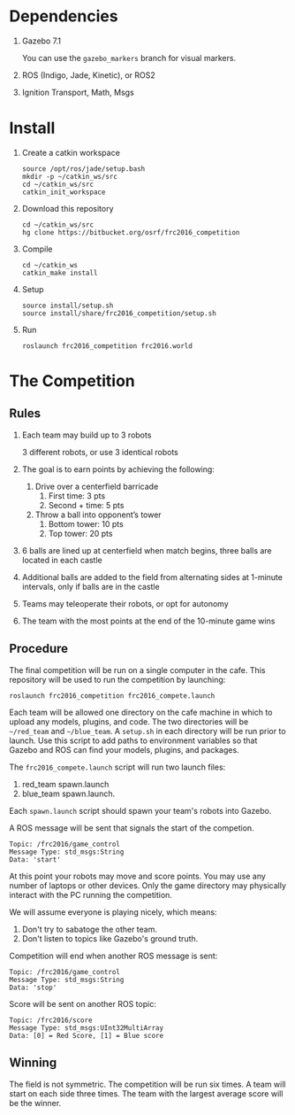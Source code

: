 # Dependencies

1. Gazebo 7.1

    You can use the `gazebo_markers` branch for visual markers.

1. ROS (Indigo, Jade, Kinetic), or ROS2

1. Ignition Transport, Math, Msgs

# Install

1. Create a catkin workspace

    ```
    source /opt/ros/jade/setup.bash
    mkdir -p ~/catkin_ws/src
    cd ~/catkin_ws/src
    catkin_init_workspace 
    ```

1. Download this repository

    ```
    cd ~/catkin_ws/src
    hg clone https://bitbucket.org/osrf/frc2016_competition
    ```

1. Compile

    ```
    cd ~/catkin_ws
    catkin_make install
    ```

1. Setup

    ```
    source install/setup.sh
    source install/share/frc2016_competition/setup.sh
    ```

1. Run

    ```
    roslaunch frc2016_competition frc2016.world
    ```

# The Competition

## Rules

1. Each team may build up to 3 robots

    3 different robots, or use 3 identical robots

1. The goal is to earn points by achieving the following:

    1. Drive over a centerfield barricade
        1. First time: 3 pts
        1. Second + time: 5 pts
    1. Throw a ball into opponent’s tower
        1. Bottom tower: 10 pts
        1. Top tower: 20 pts

1. 6 balls are lined up at centerfield when match begins, three balls are
   located in each castle

1. Additional balls are added to the field from alternating sides at
   1-minute intervals, only if balls are in the castle

1. Teams may teleoperate their robots, or opt for autonomy

1. The team with the most points at the end of the 10-minute game wins

## Procedure

The final competition will be run on a single computer in the cafe. This
repository will be used to run the competition by launching:

```
roslaunch frc2016_competition frc2016_compete.launch
```

Each team will be allowed one directory on the cafe machine in which to
upload any models, plugins, and code. The two directories will be
`~/red_team` and `~/blue_team`. A `setup.sh` in each directory will be run
prior to launch. Use this script to add paths to environment variables so
that Gazebo and ROS can find your models, plugins, and packages.


The `frc2016_compete.launch` script will run two launch files:

1. red_team spawn.launch
2. blue_team spawn.launch.

Each `spawn.launch` script should spawn your team's robots into Gazebo.


A ROS message will be sent that signals the start of the competion.

    Topic: /frc2016/game_control
    Message Type: std_msgs:String
    Data: 'start'

At this point your robots may move and score points. You may use any number
of laptops or other devices. Only the game directory may physically interact
with the PC running the competition.

We will assume everyone is playing nicely, which means:

1. Don't try to sabatoge the other team.
1. Don't listen to topics like Gazebo's ground truth.

Competition will end when another ROS message is sent:

    Topic: /frc2016/game_control
    Message Type: std_msgs:String
    Data: 'stop'

Score will be sent on another ROS topic:

    Topic: /frc2016/score
    Message Type: std_msgs:UInt32MultiArray
    Data: [0] = Red Score, [1] = Blue score 

## Winning

The field is not symmetric. The competition will be run six times. A team
will start on each side three times.  The team with the largest average
score will be the winner.